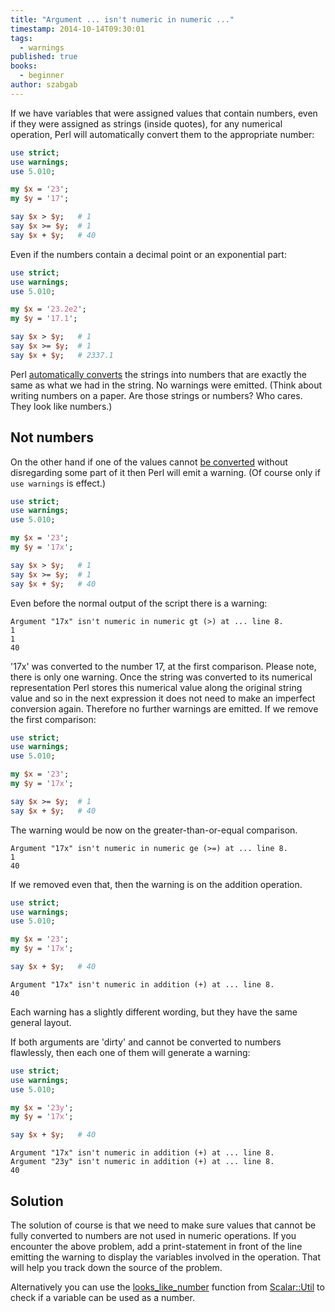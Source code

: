 ```yaml
---
title: "Argument ... isn't numeric in numeric ..."
timestamp: 2014-10-14T09:30:01
tags:
  - warnings
published: true
books:
  - beginner
author: szabgab
---
```



If we have variables that were assigned values that contain numbers, even if they were assigned as strings
(inside quotes), for any numerical operation, Perl will automatically convert them to the appropriate number:


```perl
use strict;
use warnings;
use 5.010;

my $x = '23';
my $y = '17';

say $x > $y;   # 1
say $x >= $y;  # 1
say $x + $y;   # 40
```

Even if the numbers contain a decimal point or an exponential part:

```perl
use strict;
use warnings;
use 5.010;

my $x = '23.2e2';
my $y = '17.1';

say $x > $y;   # 1
say $x >= $y;  # 1
say $x + $y;   # 2337.1
```

Perl [automatically converts](/automatic-value-conversion-or-casting-in-perl) the strings into
numbers that are exactly the same as what we had in the string.  No warnings were emitted.
(Think about writing numbers on a paper.  Are those strings or numbers? Who cares. They look like numbers.)


## Not numbers

On the other hand if one of the values cannot 
[be converted](/automatic-value-conversion-or-casting-in-perl) without disregarding some
part of it then Perl will emit a warning. (Of course only if `use warnings` is effect.)

```perl
use strict;
use warnings;
use 5.010;

my $x = '23';
my $y = '17x';

say $x > $y;   # 1
say $x >= $y;  # 1
say $x + $y;   # 40
```

Even before the normal output of the script there is a warning:

```
Argument "17x" isn't numeric in numeric gt (>) at ... line 8.
1
1
40
```

'17x' was converted to the number 17, at the first comparison. Please note, there is only one warning.
Once the string was converted to its numerical representation Perl stores this numerical value along the
original string value and so in the next expression it does not need to make an imperfect conversion again.
Therefore no further warnings are emitted. If we remove the first comparison:

```perl
use strict;
use warnings;
use 5.010;

my $x = '23';
my $y = '17x';

say $x >= $y;  # 1
say $x + $y;   # 40
```

The warning would be now on the greater-than-or-equal comparison.

```
Argument "17x" isn't numeric in numeric ge (>=) at ... line 8.
1
40
```


If we removed even that, then the warning is on the addition operation.

```perl
use strict;
use warnings;
use 5.010;

my $x = '23';
my $y = '17x';

say $x + $y;   # 40
```

```
Argument "17x" isn't numeric in addition (+) at ... line 8.
40
```

Each warning has a slightly different wording, but they have the same general layout.

If both arguments are 'dirty' and cannot be converted to numbers flawlessly, then each one of them
will generate a warning:

```perl
use strict;
use warnings;
use 5.010;

my $x = '23y';
my $y = '17x';

say $x + $y;   # 40
```

```
Argument "17x" isn't numeric in addition (+) at ... line 8.
Argument "23y" isn't numeric in addition (+) at ... line 8.
40
```


## Solution

The solution of course is that we need to make sure values that cannot be fully converted to numbers
are not used in numeric operations. If you encounter the above problem, add a print-statement in front
of the line emitting the warning to display the variables involved in the operation. That will help you track down
the source of the problem.

Alternatively you can use the [looks_like_number](/automatic-value-conversion-or-casting-in-perl)
function from [Scalar::Util](https://metacpan.org/pod/Scalar::Util) to check if a variable can be
used as a number.

